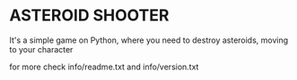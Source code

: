 # ASTEROID SHOOTER
It's a simple game on Python, where you need to destroy asteroids, moving to your character

for more check info/readme.txt and info/version.txt